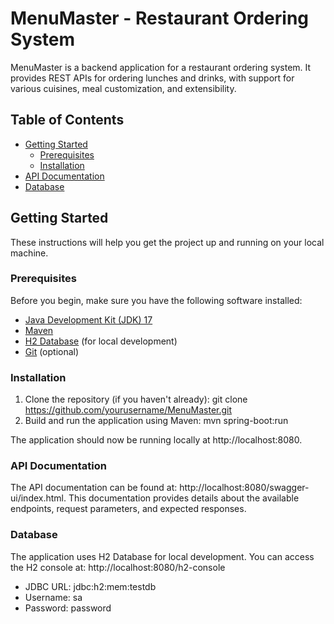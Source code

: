 # MenuMaster - Restaurant Ordering System

MenuMaster is a backend application for a restaurant ordering system. It provides REST APIs for ordering lunches and
drinks, with support for various cuisines, meal customization, and extensibility.

## Table of Contents

- [Getting Started](#getting-started)
    - [Prerequisites](#prerequisites)
    - [Installation](#installation)
- [API Documentation](#api-documentation)
- [Database](#database)

## Getting Started

These instructions will help you get the project up and running on your local machine.

### Prerequisites

Before you begin, make sure you have the following software installed:

- [Java Development Kit (JDK) 17](https://www.oracle.com/java/technologies/javase-downloads.html)
- [Maven](https://maven.apache.org/download.cgi)
- [H2 Database](https://www.h2database.com/html/download.html) (for local development)
- [Git](https://git-scm.com/downloads) (optional)

### Installation

1. Clone the repository (if you haven't already): git clone https://github.com/yourusername/MenuMaster.git
2. Build and run the application using Maven: mvn spring-boot:run

The application should now be running locally at http://localhost:8080.

### API Documentation

The API documentation can be found at: http://localhost:8080/swagger-ui/index.html.
This documentation provides details about the available endpoints, request parameters, and expected responses.

### Database

The application uses H2 Database for local development. You can access the H2 console
at: http://localhost:8080/h2-console

* JDBC URL: jdbc:h2:mem:testdb
* Username: sa
* Password: password
